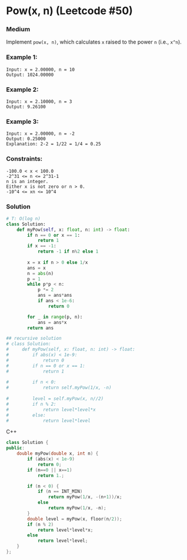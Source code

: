 Pow(x, n) (Leetcode #50)
===============================
### Medium

Implement `pow(x, n)`, which calculates `x` raised to the power `n` (i.e., `x^n`).

 

### Example 1:
```
Input: x = 2.00000, n = 10
Output: 1024.00000
```

### Example 2:
```
Input: x = 2.10000, n = 3
Output: 9.26100
```

### Example 3:
```
Input: x = 2.00000, n = -2
Output: 0.25000
Explanation: 2-2 = 1/22 = 1/4 = 0.25
 ```


### Constraints:
```
-100.0 < x < 100.0
-2^31 <= n <= 2^31-1
n is an integer.
Either x is not zero or n > 0.
-10^4 <= xn <= 10^4
```

### Solution
```python
# T: O(log n)
class Solution:
    def myPow(self, x: float, n: int) -> float:
        if n == 0 or x == 1:
            return 1
        if x == -1:
            return -1 if n%2 else 1
        
        x = x if n > 0 else 1/x
        ans = x
        n = abs(n)
        p = 1
        while p*p < n:
            p *= 2
            ans = ans*ans
            if ans < 1e-6:
                return 0

        for _ in range(p, n):
            ans = ans*x
        return ans

## recursive solution
# class Solution:
#     def myPow(self, x: float, n: int) -> float:
#         if abs(x) < 1e-9:
#             return 0            
#         if n == 0 or x == 1:
#             return 1
        
#         if n < 0:
#             return self.myPow(1/x, -n)
        
#         level = self.myPow(x, n//2)
#         if n % 2:
#             return level*level*x
#         else:
#             return level*level

```

C++
```c++
class Solution {
public:
    double myPow(double x, int n) {        
        if (abs(x) < 1e-9)
            return 0;
        if (n==0 || x==1)
            return 1.;

        if (n < 0) {
            if (n == INT_MIN)
                return myPow(1/x, -(n+1))/x;
            else
                return myPow(1/x, -n);
        }
        double level = myPow(x, floor(n/2));
        if (n % 2)
            return level*level*x;
        else
            return level*level;
    }
};
```
